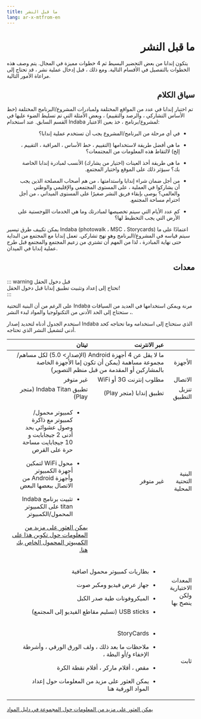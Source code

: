 ```yaml
---
title: ما قبل النشر
lang: ar-x-mtfrom-en
---
```

<ReadTime/> 

<h1 style=";text-align:right;direction:rtl"> ما قبل النشر </h1> 

<Leader> 

 يتكون إندابا من بعض التحضير البسيط ثم 4 خطوات مميزة في المجال. يتم وصف هذه الخطوات بالتفصيل في الأقسام التالية. ومع ذلك ، قبل إدخال عملية نشر ، قد تحتاج إلى مراعاة الأمور التالية.  

</Leader> 

<h2 style=";text-align:right;direction:rtl"> سياق الكلام </h2> 

 تم اختبار إندابا في عدد من المواقع المختلفة ولمبادرات المشروع/البرنامج المختلفة (خط الأساس التشاركي ، والرصد والتقييم) ، وبعض الأمثلة التي تم تسليط الضوء عليها في القسم السابق. عند استخدام Indaba لمشروع/برنامج ، خذ بعين الاعتبار:  

<ul style=";text-align:right;direction:rtl"><li style=";text-align:right;direction:rtl"> في أي مرحلة من البرنامج/المشروع يجب أن تستخدم عملية إندابا؟ </li></ul> 
<ul style=";text-align:right;direction:rtl"><li style=";text-align:right;direction:rtl"> ما هي أفضل طريقة لاستخدامها (التقييم ، خط الأساس ، المراقبة ، التقييم ، إلخ) لالتقاط هذه المعلومات من المجتمعات؟ </li></ul> 
<ul style=";text-align:right;direction:rtl"><li style=";text-align:right;direction:rtl"> ما هي طريقة أخذ العينات (اختيار من يشارك) الأنسب لمبادرة إندابا الخاصة بك؟ سيؤثر ذلك على الموقع واختيار المجتمع. </li></ul> 
<ul style=";text-align:right;direction:rtl"><li style=";text-align:right;direction:rtl"> من أجل ضمان شراء إندابا واستدامتها ، من هم أصحاب المصلحة الذين يجب أن يشاركوا في العملية ، على المستوى المجتمعي والإقليمي والوطني والعالمي؟ يوصى بإبقاء فريق النشر صغيرًا على المستوى الميداني ، من أجل احترام مساحة المجتمع. </li></ul> 
<ul style=";text-align:right;direction:rtl"><li style=";text-align:right;direction:rtl"> كم عدد الأيام التي سيتم تخصيصها لمبادرتك وما هي الخدمات اللوجستية على الأرض التي يجب التخطيط لها؟ </li></ul> 

 يمكن تكييف طرق تيسير Indaba (photowalk ، MSC ، Storycards) اعتمادًا على ما سيتم قياسه في المشروع/البرنامج وهو نهج تشاركي. تعمل إندابا مع المجتمع من البداية حتى نهاية المبادرة ، لذا من المهم أن تشتري من زعيم المجتمع والمجتمع قبل طرح عملية إندابا في الميدان.  

<h2 style=";text-align:right;direction:rtl"> معدات </h2> 

::: warning قبل دخول الحقل  
 تحتاج إلى إعداد وتثبيت تطبيق إندابا قبل دخول الحقل!  
:::  

 على الرغم من أن البنية التحتية Indaba مرنة ويمكن استخدامها في العديد من السياقات ، ستحتاج إلى الحد الأدنى من التكنولوجيا والمواد لبدء النشر.  

 استخدم الجدول أدناه لتحديد إصدار Indaba الذي ستحتاج إلى استخدامه وما تحتاجه كحد أدنى لتشغيل النشر الذي تحتاجه.  

<table style=";text-align:right;direction:rtl"> 
<thead> 
<tr> 
<th></th> 
<th width="50%"> عبر الانترنت </th> 
<th width="50%"> تيتان </th> 
</tr> 
</thead> 

<tbody> 
<tr> 
<td> الأجهزة </td> 
<td colspan="2"> 
 ما لا يقل عن 4 أجهزة Android (الإصدار&gt; 5.0) لكل مساهم/مجموعة مساهمة (يمكن أن تكون إما الأجهزة الخاصة بالمشاركين أو المقدمة من قبل منظم التصوير)  
</td> 
</tr> 
<tr> 
<td> الاتصال </td> 
<td> مطلوب إنترنت 3G أو WiFi </td> 
<td> غير متوفر </td> 
</tr> 
<tr> 
<td> تنزيل التطبيق </td> 
<td> تطبيق إندابا (متجر Play) </td> 
<td> تطبيق Indaba Titan (متجر Play) </td> 
</tr> 
<tr> 
<td> البنية التحتية المحلية </td> 
<td> غير متوفر </td> 
<td> 

<ul style=";text-align:right;direction:rtl"><li style=";text-align:right;direction:rtl"> كمبيوتر محمول/كمبيوتر مع ذاكرة وصول عشوائي بحد أدنى 2 جيجابايت و 10 جيجابايت مساحة حرة على القرص </li></ul> 
<ul style=";text-align:right;direction:rtl"><li style=";text-align:right;direction:rtl"> محول WiFi لتمكين أجهزة الكمبيوتر وأجهزة Android من الاتصال ببعضها البعض </li></ul> 
<ul style=";text-align:right;direction:rtl"><li style=";text-align:right;direction:rtl"> تثبيت برنامج Indaba titan على الكمبيوتر المحمول/الكمبيوتر </li></ul> 

 <a href="/ar/quickstart/titan/">يمكن العثور على مزيد من المعلومات حول تكوين هذا على الكمبيوتر المحمول الخاص بك هنا.</a>  

</td> 
</tr> 
<tr> 
<td> المعدات الاختيارية ولكن ينصح بها </td> 
<td colspan="2"> 

<ul style=";text-align:right;direction:rtl"><li style=";text-align:right;direction:rtl"> بطاريات كمبيوتر محمول اضافية </li></ul> 
<ul style=";text-align:right;direction:rtl"><li style=";text-align:right;direction:rtl"> جهاز عرض فيديو ومكبر صوت </li></ul> 
<ul style=";text-align:right;direction:rtl"><li style=";text-align:right;direction:rtl"> الميكروفونات طية صدر الكبل </li></ul> 
<ul style=";text-align:right;direction:rtl"><li style=";text-align:right;direction:rtl"> USB sticks (تسليم مقاطع الفيديو إلى المجتمع) </li></ul> 

</td> 
</tr> 
<tr> 
<td> ثابت </td> 
<td colspan="2"> 

<ul style=";text-align:right;direction:rtl"><li style=";text-align:right;direction:rtl"> StoryCards </li></ul> 
<ul style=";text-align:right;direction:rtl"><li style=";text-align:right;direction:rtl"> ملاحظات ما بعد ذلك ، ولف الورق الورقي ، وأشرطة الإخفاء و/أو البطة ، </li></ul> 
<ul style=";text-align:right;direction:rtl"><li style=";text-align:right;direction:rtl"> مقص ، أقلام ماركر ، أقلام نقطة الكرة </li></ul> 
<ul style=";text-align:right;direction:rtl"><li style=";text-align:right;direction:rtl"> يمكن العثور على مزيد من المعلومات حول إعداد المواد الورقية هنا </li></ul> 

</td> 
</tr> 
</tbody> 

</table> 

 <a href="/ar/materials">يمكن العثور على مزيد من المعلومات حول المجموعة في دليل المواد</a>  

